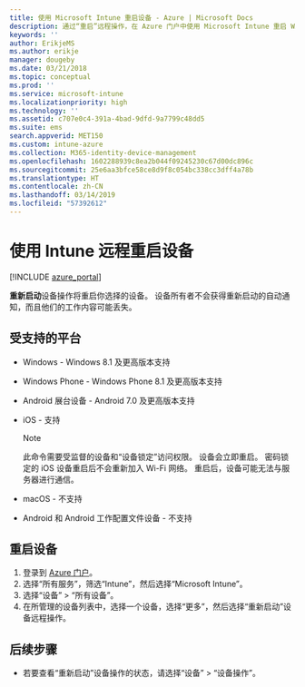 ```yaml
---
title: 使用 Microsoft Intune 重启设备 - Azure | Microsoft Docs
description: 通过“重启”远程操作，在 Azure 门户中使用 Microsoft Intune 重启 Windows 和 iOS 设备。
keywords: ''
author: ErikjeMS
ms.author: erikje
manager: dougeby
ms.date: 03/21/2018
ms.topic: conceptual
ms.prod: ''
ms.service: microsoft-intune
ms.localizationpriority: high
ms.technology: ''
ms.assetid: c707e0c4-391a-4bad-9dfd-9a7799c48dd5
ms.suite: ems
search.appverid: MET150
ms.custom: intune-azure
ms.collection: M365-identity-device-management
ms.openlocfilehash: 1602288939c8ea2b044f09245230c67d00dc896c
ms.sourcegitcommit: 25e6aa3bfce58ce8d9f8c054bc338cc3dff4a78b
ms.translationtype: HT
ms.contentlocale: zh-CN
ms.lasthandoff: 03/14/2019
ms.locfileid: "57392612"
---
```

# <a name="remotely-restart-devices-with-intune"></a>使用 Intune 远程重启设备


[!INCLUDE [azure_portal](./includes/azure_portal.md)]

**重新启动**设备操作将重启你选择的设备。 设备所有者不会获得重新启动的自动通知，而且他们的工作内容可能丢失。

## <a name="supported-platforms"></a>受支持的平台

- Windows - Windows 8.1 及更高版本支持
- Windows Phone - Windows Phone 8.1 及更高版本支持
- Android 展台设备 - Android 7.0 及更高版本支持
- iOS - 支持

    > [!Note]  
    > 此命令需要受监督的设备和“设备锁定”访问权限。 设备会立即重启。 密码锁定的 iOS 设备重启后不会重新加入 Wi-Fi 网络。 重启后，设备可能无法与服务器进行通信。
- macOS - 不支持
- Android 和 Android 工作配置文件设备 - 不支持

## <a name="restart-a-device"></a>重启设备

1. 登录到 [Azure 门户](https://portal.azure.com)。
2. 选择“所有服务”，筛选“Intune”，然后选择“Microsoft Intune”。
3. 选择“设备” > “所有设备”。
4. 在所管理的设备列表中，选择一个设备，选择“更多”，然后选择“重新启动”设备远程操作。

## <a name="next-steps"></a>后续步骤

- 若要查看“重新启动”设备操作的状态，请选择“设备” > “设备操作”。
